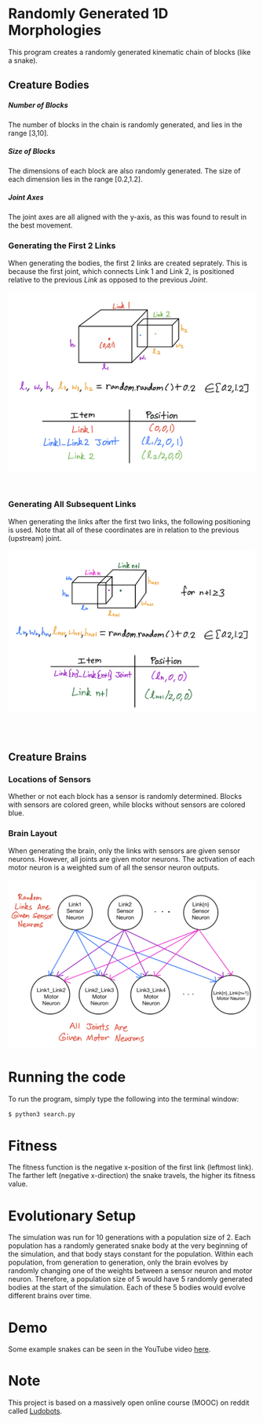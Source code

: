 # Randomly Generated 1D Morphologies

This program creates a randomly generated kinematic chain of blocks (like a snake).


## Creature Bodies

##### Number of Blocks
The number of blocks in the chain is randomly generated, and lies in the range [3,10].

##### Size of Blocks
The dimensions of each block are also randomly generated. The size of each dimension lies in the range [0.2,1.2].

##### Joint Axes
The joint axes are all aligned with the y-axis, as this was found to result in the best movement.

### Generating the First 2 Links

When generating the bodies, the first 2 links are created seprately. This is because the first joint, which connects Link 1 and Link 2, is positioned relative to the previous _Link_ as opposed to the previous _Joint_.
<br/>
<br/>
![First 2 Links](images/first_two_links.PNG "First 2 Links")

<br/>

### Generating All Subsequent Links

When generating the links after the first two links, the following positioning is used. Note that all of these coordinates are in relation to the previous (upstream) joint.
<br/>
<br/>
![All Other Links](images/subsequent_links.PNG "All Other Links")


<br/>
<br/>

## Creature Brains

### Locations of Sensors

Whether or not each block has a sensor is randomly determined. Blocks with sensors are colored green, while blocks without sensors are colored blue.

### Brain Layout

When generating the brain, only the links with sensors are given sensor neurons. However, all joints are given motor neurons. The activation of each motor neuron is a weighted sum of all the sensor neuron outputs.
<br/>
<br/>
![Brain Layout](images/brain_layout.PNG "Brain Layout")



# Running the code

To run the program, simply type the following into the terminal window:

```bash
$ python3 search.py
```



# Fitness

The fitness function is the negative x-position of the first link (leftmost link). The farther left (negative x-direction) the snake travels, the higher its fitness value.



# Evolutionary Setup

The simulation was run for 10 generations with a population size of 2. Each population has a randomly generated snake body at the very beginning of the simulation, and that body stays constant for the population. Within each population, from generation to generation, only the brain evolves by randomly changing one of the weights between a sensor neuron and motor neuron. Therefore, a population size of 5 would have 5 randomly generated bodies at the start of the simulation. Each of these 5 bodies would evolve different brains over time.



# Demo

Some example snakes can be seen in the YouTube video [here](https://youtu.be/ctL79FnjyLk).



# Note

This project is based on a massively open online course (MOOC) on reddit called [Ludobots](https://www.reddit.com/r/ludobots/wiki/installation/).
